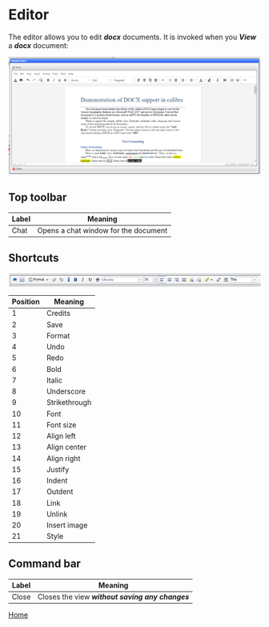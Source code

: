 # Editor

The editor allows you to edit ***docx*** documents.  It is invoked when you ***View*** a ***docx*** document:

![image](images/edit1.png)

## Top toolbar

|Label|Meaning|
|-|-|
|Chat|Opens a chat window for the document|

## Shortcuts

![image](images/edit2.png)

|Position|Meaning|
|-|-|
|1|Credits|
|2|Save|
|3|Format|
|4|Undo|
|5|Redo|
|6|Bold|
|7|Italic|
|8|Underscore|
|9|Strikethrough|
|10|Font|
|11|Font size|
|12|Align left|
|13|Align center|
|14|Align right|
|15|Justify|
|16|Indent|
|17|Outdent|
|18|Link|
|19|Unlink|
|20|Insert image|
|21|Style|

## Command bar

|Label|Meaning|
|-|-|
|Close|Closes the view ***without saving any changes***|

[Home](../README.md)
